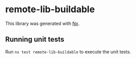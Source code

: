 # remote-lib-buildable

This library was generated with [Nx](https://nx.dev).

## Running unit tests

Run `nx test remote-lib-buildable` to execute the unit tests.

